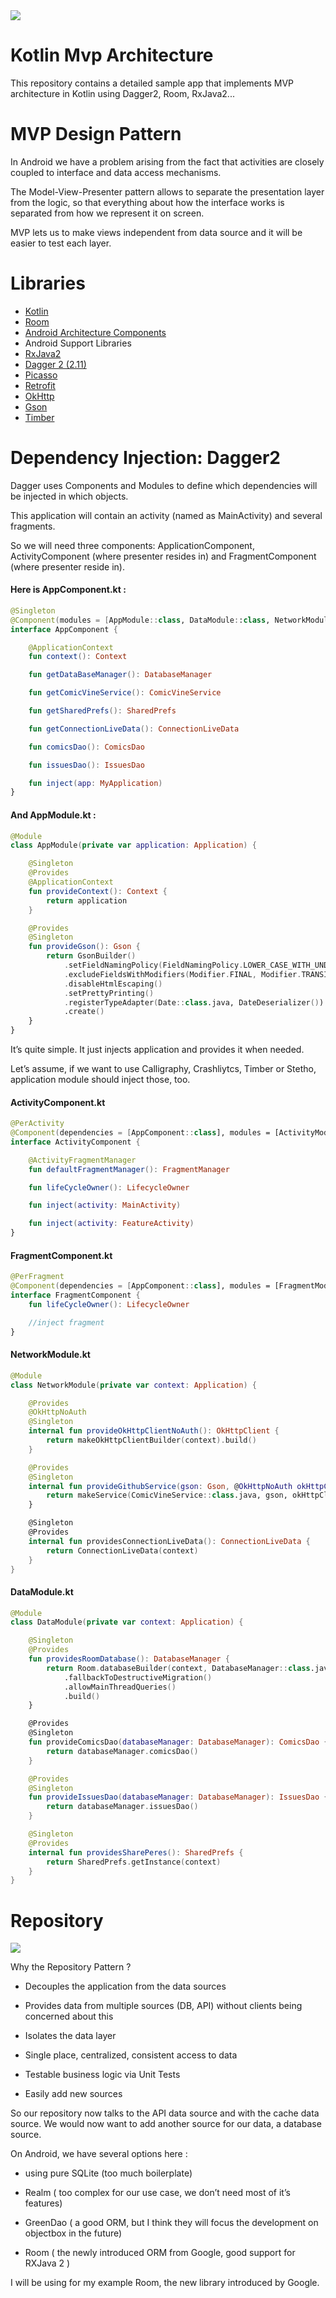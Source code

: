 <img src="https://user-images.githubusercontent.com/29915177/58609187-e9460780-82d0-11e9-943b-73d71d4f9de2.jpeg"/> 

# Kotlin Mvp Architecture 
This repository contains a detailed sample app that implements MVP architecture in Kotlin using Dagger2, Room, RxJava2...

# MVP Design Pattern

In Android we have a problem arising from the fact that activities are closely coupled to interface and data access mechanisms.

The Model-View-Presenter pattern allows to separate the presentation layer from the logic, so that everything about how the interface works is separated from how we represent it on screen.

MVP lets us to make views independent from data source and it will be easier to test each layer.

# Libraries  

* [Kotlin](https://kotlinlang.org/)
* [Room](https://developer.android.com/topic/libraries/architecture/room.html)
* [Android Architecture Components](https://developer.android.com/topic/libraries/architecture/index.html)
* Android Support Libraries
* [RxJava2](https://github.com/ReactiveX/RxJava/wiki/What's-different-in-2.0)
* [Dagger 2 (2.11)](https://github.com/google/dagger)
* [Picasso](https://square.github.io/picasso/)
* [Retrofit](http://square.github.io/retrofit/)
* [OkHttp](http://square.github.io/okhttp/)
* [Gson](https://github.com/google/gson)
* [Timber](https://github.com/JakeWharton/timber)

# Dependency Injection: Dagger2
Dagger uses Components and Modules to define which dependencies will be injected in which objects. 

This application will contain an activity (named as MainActivity) and several fragments.

So we will need three components: ApplicationComponent, ActivityComponent (where presenter resides in) and FragmentComponent (where presenter reside in).
#### Here is AppComponent.kt :
```kotlin
@Singleton
@Component(modules = [AppModule::class, DataModule::class, NetworkModule::class])
interface AppComponent {

    @ApplicationContext
    fun context(): Context

    fun getDataBaseManager(): DatabaseManager

    fun getComicVineService(): ComicVineService

    fun getSharedPrefs(): SharedPrefs

    fun getConnectionLiveData(): ConnectionLiveData

    fun comicsDao(): ComicsDao

    fun issuesDao(): IssuesDao

    fun inject(app: MyApplication)
}
```

#### And AppModule.kt :
```kotlin
@Module
class AppModule(private var application: Application) {

    @Singleton
    @Provides
    @ApplicationContext
    fun provideContext(): Context {
        return application
    }

    @Provides
    @Singleton
    fun provideGson(): Gson {
        return GsonBuilder()
            .setFieldNamingPolicy(FieldNamingPolicy.LOWER_CASE_WITH_UNDERSCORES)
            .excludeFieldsWithModifiers(Modifier.FINAL, Modifier.TRANSIENT, Modifier.STATIC)
            .disableHtmlEscaping()
            .setPrettyPrinting()
            .registerTypeAdapter(Date::class.java, DateDeserializer())
            .create()
    }
}
```
It’s quite simple. It just injects application and provides it when needed.

Let’s assume, if we want to use Calligraphy, Crashliytcs, Timber or Stetho, application module should inject those, too.

#### ActivityComponent.kt
```kotlin
@PerActivity
@Component(dependencies = [AppComponent::class], modules = [ActivityModule::class])
interface ActivityComponent {

    @ActivityFragmentManager
    fun defaultFragmentManager(): FragmentManager

    fun lifeCycleOwner(): LifecycleOwner

    fun inject(activity: MainActivity)

    fun inject(activity: FeatureActivity)
}
```

#### FragmentComponent.kt
```kotlin
@PerFragment
@Component(dependencies = [AppComponent::class], modules = [FragmentModule::class])
interface FragmentComponent {
    fun lifeCycleOwner(): LifecycleOwner

    //inject fragment
}
```
 
#### NetworkModule.kt
```kotlin
@Module
class NetworkModule(private var context: Application) {

    @Provides
    @OkHttpNoAuth
    @Singleton
    internal fun provideOkHttpClientNoAuth(): OkHttpClient {
        return makeOkHttpClientBuilder(context).build()
    }

    @Provides
    @Singleton
    internal fun provideGithubService(gson: Gson, @OkHttpNoAuth okHttpClient: OkHttpClient): ComicVineService {
        return makeService(ComicVineService::class.java, gson, okHttpClient)
    }

    @Singleton
    @Provides
    internal fun providesConnectionLiveData(): ConnectionLiveData {
        return ConnectionLiveData(context)
    }
}
```
#### DataModule.kt
```kotlin
@Module
class DataModule(private var context: Application) {

    @Singleton
    @Provides
    fun providesRoomDatabase(): DatabaseManager {
        return Room.databaseBuilder(context, DatabaseManager::class.java, "my-database")
            .fallbackToDestructiveMigration()
            .allowMainThreadQueries()
            .build()
    }

    @Provides
    @Singleton
    fun provideComicsDao(databaseManager: DatabaseManager): ComicsDao {
        return databaseManager.comicsDao()
    }

    @Provides
    @Singleton
    fun provideIssuesDao(databaseManager: DatabaseManager): IssuesDao {
        return databaseManager.issuesDao()
    }

    @Singleton
    @Provides
    internal fun providesSharePeres(): SharedPrefs {
        return SharedPrefs.getInstance(context)
    }
}
```

# Repository

<img src="https://user-images.githubusercontent.com/29915177/58611991-38913580-82db-11e9-80ce-3b289efabc83.png"/> 

Why the Repository Pattern ?

 - Decouples the application from the data sources

 - Provides data from multiple sources (DB, API) without clients being concerned about this

 - Isolates the data layer

 - Single place, centralized, consistent access to data

 - Testable business logic via Unit Tests

 - Easily add new sources
 
 So our repository now talks to the API data source and with the cache data source. We would now want to add another source for our data, a database source.
 
 On Android, we have several options here :

- using pure SQLite (too much boilerplate)

- Realm ( too complex for our use case, we don’t need most of it’s features)

- GreenDao ( a good ORM, but I think they will focus the development on objectbox in the future)

- Room ( the newly introduced ORM from Google, good support for RXJava 2 )

 I will be using for my example Room, the new library introduced by Google.
